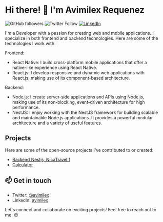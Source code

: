 # Hi there! 👋 I'm Avimilex Requenez

![GitHub followers](https://img.shields.io/github/followers/avimilex?label=Follow&style=social)
![Twitter Follow](https://img.shields.io/twitter/follow/avimilex?label=Follow&style=social)
[![LinkedIn](https://img.shields.io/badge/LinkedIn-avimilex-blue)](https://www.linkedin.com/feed/)

I'm a Developer with a passion for creating web and mobile applications. I specialize in both frontend and backend technologies. Here are some of the technologies I work with:

Frontend:
- React Native: I build cross-platform mobile applications that offer a native-like experience using React Native.
- React.js: I develop responsive and dynamic web applications with React.js, making use of its component-based architecture.

Backend:
- Node.js: I create server-side applications and APIs using Node.js, making use of its non-blocking, event-driven architecture for high performance.
- NestJS: I enjoy working with the NestJS framework for building scalable and maintainable Node.js applications. It provides a powerful modular architecture and a variety of useful features.

## Projects

Here are some of the open-source projects I've contributed to or created:

- [Backend Nestjs, NicaTravel 1](https://github.com/Requenez-Diaz/NovaSprint_Backend)
- [Calculator](https://github.com/Requenez-Diaz/Calculator)

## 📫 Get in touch
- Twitter: [@avimilex](https://twitter.com/avimilex)
- LinkedIn: [avimilex](https://www.linkedin.com/in/alfredo-requenez-diaz-0606b9242/?trk=public-profile-join-page)

Let's connect and collaborate on exciting projects! Feel free to reach out to me. 😊
